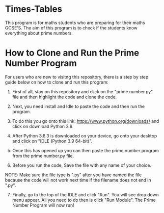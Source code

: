 # Times-Tables
This program is for maths students who are preparing for their maths GCSE'S. The aim of this program is to check if the students know everything about prime numbers.


# How to Clone and Run the Prime Number Program 
For users who are new to visitng this repository, there is a step by step guide below on how to clone and run this program:
1) First of all, stay on this repository and click on the "prime number.py" file and then  highlight the code and clone the code.

2) Next, you need install and Idle to paste the code and then run the program. 

3) To do this you go onto this link: https://www.python.org/downloads/ and click on download Python 3.9.

4) After Python 3.8.3 is downloaded on your device, go onto your desktop and click on "IDLE (Python 3.9 64-bit)".

5) Once this has opened up you can then paste the prime number program from the prime number.py file.

6) Before you run the code, Save the file with any name of your choice.

NOTE: Make sure the file type is ".py" after you have named the file because the code will not work next time if the filename does not end in ".py".

7) Finally, go to the top of the IDLE and click "Run". You will see drop down menu appear. All you need to do then is click "Run Module". The Prime Number Program will now run!







